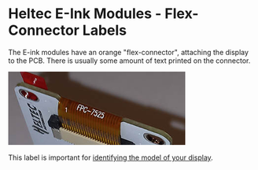 # Heltec E-Ink Modules - Flex-Connector Labels

The E-ink modules have an orange "flex-connector", attaching the display to the PCB.
There is usually some amount of text printed on the connector.

![E-ink module, end-on, displaying flex connector label position](flex_connector.jpg)

This label is important for [identifying the model of your display](/docs/README.md#supported-displays---identify-your-model).